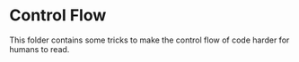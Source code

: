 # Control Flow

This folder contains some tricks to make the control flow of code harder for humans to read.